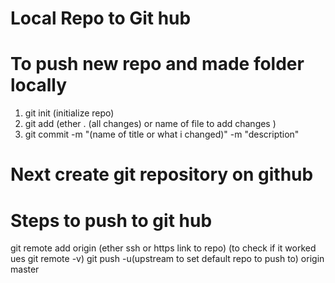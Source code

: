 # Local Repo to Git hub




# To  push new repo  and made folder locally
1. git init (initialize repo)
2. git add (ether . (all changes) or name of file to add changes )
3. git commit -m "(name of title or what i changed)" -m "description"
# Next create git repository on github

# Steps to push to git hub
git remote add origin (ether ssh or https link to repo)
(to check if it worked ues git remote -v)
git push -u(upstream to set default repo to push to) origin master


